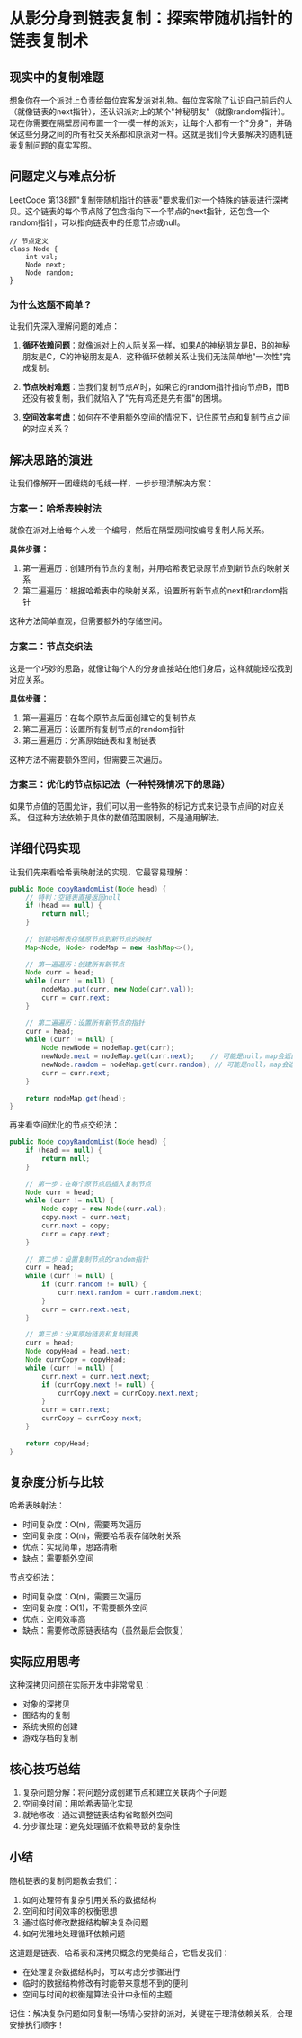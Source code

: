 # 从影分身到链表复制：探索带随机指针的链表复制术

## 现实中的复制难题
想象你在一个派对上负责给每位宾客发派对礼物。每位宾客除了认识自己前后的人（就像链表的next指针），还认识派对上的某个"神秘朋友"（就像random指针）。现在你需要在隔壁房间布置一个一模一样的派对，让每个人都有一个"分身"，并确保这些分身之间的所有社交关系都和原派对一样。这就是我们今天要解决的随机链表复制问题的真实写照。

## 问题定义与难点分析
LeetCode 第138题"复制带随机指针的链表"要求我们对一个特殊的链表进行深拷贝。这个链表的每个节点除了包含指向下一个节点的next指针，还包含一个random指针，可以指向链表中的任意节点或null。

```
// 节点定义
class Node {
    int val;
    Node next;
    Node random;
}
```

### 为什么这题不简单？
让我们先深入理解问题的难点：
1. **循环依赖问题**：就像派对上的人际关系一样，如果A的神秘朋友是B，B的神秘朋友是C，C的神秘朋友是A，这种循环依赖关系让我们无法简单地"一次性"完成复制。

2. **节点映射难题**：当我们复制节点A'时，如果它的random指针指向节点B，而B还没有被复制，我们就陷入了"先有鸡还是先有蛋"的困境。

3. **空间效率考虑**：如何在不使用额外空间的情况下，记住原节点和复制节点之间的对应关系？

## 解决思路的演进
让我们像解开一团缠绕的毛线一样，一步步理清解决方案：

### 方案一：哈希表映射法
就像在派对上给每个人发一个编号，然后在隔壁房间按编号复制人际关系。

**具体步骤：**
1. 第一遍遍历：创建所有节点的复制，并用哈希表记录原节点到新节点的映射关系
2. 第二遍遍历：根据哈希表中的映射关系，设置所有新节点的next和random指针

这种方法简单直观，但需要额外的存储空间。

### 方案二：节点交织法
这是一个巧妙的思路，就像让每个人的分身直接站在他们身后，这样就能轻松找到对应关系。

**具体步骤：**
1. 第一遍遍历：在每个原节点后面创建它的复制节点
2. 第二遍遍历：设置所有复制节点的random指针
3. 第三遍遍历：分离原始链表和复制链表

这种方法不需要额外空间，但需要三次遍历。

### 方案三：优化的节点标记法（一种特殊情况下的思路）
如果节点值的范围允许，我们可以用一些特殊的标记方式来记录节点间的对应关系。
但这种方法依赖于具体的数值范围限制，不是通用解法。

## 详细代码实现
让我们先来看哈希表映射法的实现，它最容易理解：

```java
public Node copyRandomList(Node head) {
    // 特判：空链表直接返回null
    if (head == null) {
        return null;
    }
    
    // 创建哈希表存储原节点到新节点的映射
    Map<Node, Node> nodeMap = new HashMap<>();
    
    // 第一遍遍历：创建所有新节点
    Node curr = head;
    while (curr != null) {
        nodeMap.put(curr, new Node(curr.val));
        curr = curr.next;
    }
    
    // 第二遍遍历：设置所有新节点的指针
    curr = head;
    while (curr != null) {
        Node newNode = nodeMap.get(curr);
        newNode.next = nodeMap.get(curr.next);    // 可能是null，map会返回null
        newNode.random = nodeMap.get(curr.random); // 可能是null，map会返回null
        curr = curr.next;
    }
    
    return nodeMap.get(head);
}
```

再来看空间优化的节点交织法：

```java
public Node copyRandomList(Node head) {
    if (head == null) {
        return null;
    }
    
    // 第一步：在每个原节点后插入复制节点
    Node curr = head;
    while (curr != null) {
        Node copy = new Node(curr.val);
        copy.next = curr.next;
        curr.next = copy;
        curr = copy.next;
    }
    
    // 第二步：设置复制节点的random指针
    curr = head;
    while (curr != null) {
        if (curr.random != null) {
            curr.next.random = curr.random.next;
        }
        curr = curr.next.next;
    }
    
    // 第三步：分离原始链表和复制链表
    curr = head;
    Node copyHead = head.next;
    Node currCopy = copyHead;
    while (curr != null) {
        curr.next = curr.next.next;
        if (currCopy.next != null) {
            currCopy.next = currCopy.next.next;
        }
        curr = curr.next;
        currCopy = currCopy.next;
    }
    
    return copyHead;
}
```

## 复杂度分析与比较
哈希表映射法：
- 时间复杂度：O(n)，需要两次遍历
- 空间复杂度：O(n)，需要哈希表存储映射关系
- 优点：实现简单，思路清晰
- 缺点：需要额外空间

节点交织法：
- 时间复杂度：O(n)，需要三次遍历
- 空间复杂度：O(1)，不需要额外空间
- 优点：空间效率高
- 缺点：需要修改原链表结构（虽然最后会恢复）

## 实际应用思考
这种深拷贝问题在实际开发中非常常见：
- 对象的深拷贝
- 图结构的复制
- 系统快照的创建
- 游戏存档的复制

## 核心技巧总结
1. 复杂问题分解：将问题分成创建节点和建立关联两个子问题
2. 空间换时间：用哈希表简化实现
3. 就地修改：通过调整链表结构省略额外空间
4. 分步骤处理：避免处理循环依赖导致的复杂性

## 小结
随机链表的复制问题教会我们：
1. 如何处理带有复杂引用关系的数据结构
2. 空间和时间效率的权衡思想
3. 通过临时修改数据结构解决复杂问题
4. 如何优雅地处理循环依赖问题

这道题是链表、哈希表和深拷贝概念的完美结合，它启发我们：
- 在处理复杂数据结构时，可以考虑分步骤进行
- 临时的数据结构修改有时能带来意想不到的便利
- 空间与时间的权衡是算法设计中永恒的主题

记住：解决复杂问题如同复制一场精心安排的派对，关键在于理清依赖关系，合理安排执行顺序！


